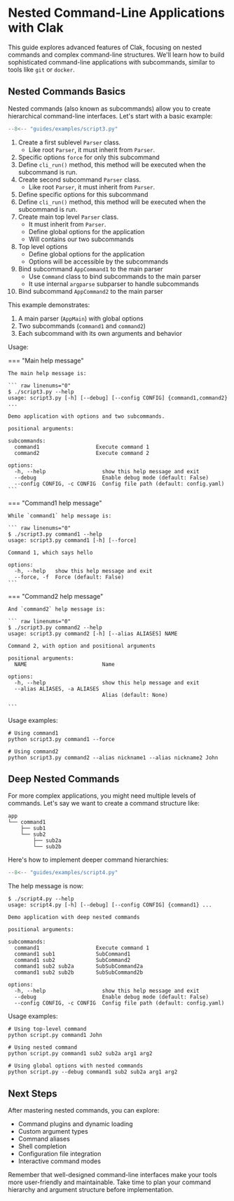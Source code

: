 # Nested Command-Line Applications with Clak

This guide explores advanced features of Clak, focusing on nested commands and complex command-line structures. We'll learn how to build sophisticated command-line applications with subcommands, similar to tools like `git` or `docker`.

## Nested Commands Basics

Nested commands (also known as subcommands) allow you to create hierarchical command-line interfaces. Let's start with a basic example:

``` python title="script3.py" linenums="1"
--8<-- "guides/examples/script3.py"
```

1. Create a first sublevel `Parser` class.
   * Like root `Parser`, it must inherit from `Parser`.
2. Specific options `force` for only this subcommand
3. Define `cli_run()` method, this method will be executed when the subcommand is run.
4. Create second subcommand `Parser` class.
   * Like root `Parser`, it must inherit from `Parser`.
5. Define specific options for this subcommand
6. Define `cli_run()` method, this method will be executed when the subcommand is run.
7. Create main top level `Parser` class.
   * It must inherit from `Parser`.
   * Define global options for the application
   * Will contains our two subcommands
8. Top level options
   * Define global options for the application
   * Options will be accessible by the subcommands
9. Bind subcommand `AppCommand1` to the main parser
   * Use `Command` class to bind subcommands to the main parser
   * It use internal `argparse` subparser to handle subcommands
10. Bind subcommand `AppCommand2` to the main parser

This example demonstrates:

1. A main parser (`AppMain`) with global options
2. Two subcommands (`command1` and `command2`)
3. Each subcommand with its own arguments and behavior

Usage:

=== "Main help message"

    The main help message is:

    ``` raw linenums="0"
    $ ./script3.py --help
    usage: script3.py [-h] [--debug] [--config CONFIG] {command1,command2} ...

    Demo application with options and two subcommands.

    positional arguments:

    subcommands:
      command1                  Execute command 1
      command2                  Execute command 2

    options:
      -h, --help                  show this help message and exit
      --debug                     Enable debug mode (default: False)
      --config CONFIG, -c CONFIG  Config file path (default: config.yaml)
    ```

=== "Command1 help message"


    While `command1` help message is:

    ``` raw linenums="0"
    $ ./script3.py command1 --help
    usage: script3.py command1 [-h] [--force]

    Command 1, which says hello

    options:
      -h, --help   show this help message and exit
      --force, -f  Force (default: False)
    ```


=== "Command2 help message"


    And `command2` help message is:

    ``` raw linenums="0"
    $ ./script3.py command2 --help
    usage: script3.py command2 [-h] [--alias ALIASES] NAME

    Command 2, with option and positional arguments

    positional arguments:
      NAME                        Name

    options:
      -h, --help                  show this help message and exit
      --alias ALIASES, -a ALIASES
                                  Alias (default: None)

    ```

Usage examples:

``` raw linenums="0"
# Using command1
python script3.py command1 --force

# Using command2
python script3.py command2 --alias nickname1 --alias nickname2 John
```

## Deep Nested Commands

For more complex applications, you might need multiple levels of commands.
Let's say we want to create a command structure like:

``` raw linenums="0"
app
└── command1
    ├── sub1
    └── sub2
        ├── sub2a
        └── sub2b
```

Here's how to implement deeper command hierarchies:

```python title="script4.py" linenums="1"
--8<-- "guides/examples/script4.py"
```

The help message is now:

``` raw linenums="0"
$ ./script4.py --help
usage: script4.py [-h] [--debug] [--config CONFIG] {command1} ...

Demo application with deep nested commands

positional arguments:

subcommands:
  command1                  Execute command 1                        
  command1 sub1             SubCommand1                              
  command1 sub2             SubCommand2                              
  command1 sub2 sub2a       SubSubCommand2a                          
  command1 sub2 sub2b       SubSubCommand2b                          

options:
  -h, --help                  show this help message and exit
  --debug                     Enable debug mode (default: False)
  --config CONFIG, -c CONFIG  Config file path (default: config.yaml)
```

Usage examples:

``` raw linenums="0"
# Using top-level command
python script.py command1 John

# Using nested command
python script.py command1 sub2 sub2a arg1 arg2

# Using global options with nested commands
python script.py --debug command1 sub2 sub2a arg1 arg2
```

## Next Steps

After mastering nested commands, you can explore:

* Command plugins and dynamic loading
* Custom argument types
* Command aliases
* Shell completion
* Configuration file integration
* Interactive command modes

Remember that well-designed command-line interfaces make your tools more user-friendly and maintainable. Take time to plan your command hierarchy and argument structure before implementation.

